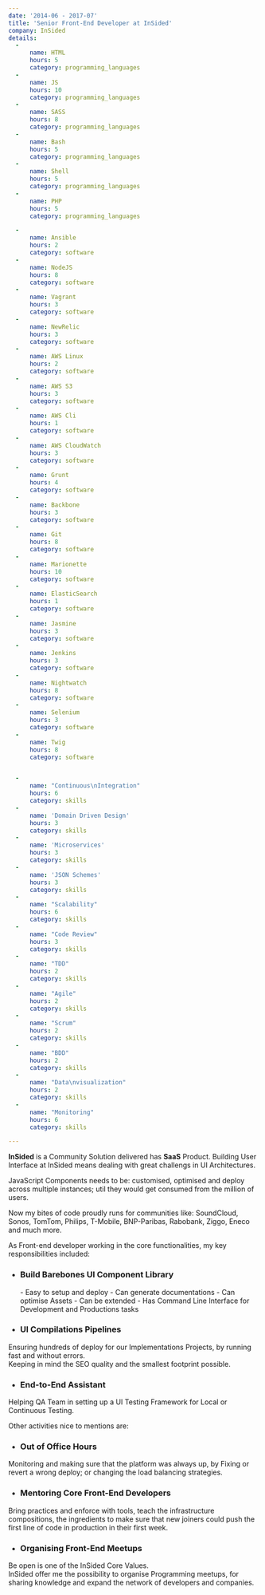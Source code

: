 ```yaml
---
date: '2014-06 - 2017-07'
title: 'Senior Front-End Developer at InSided'
company: InSided
details:
  -
      name: HTML
      hours: 5
      category: programming_languages
  -
      name: JS
      hours: 10
      category: programming_languages
  -
      name: SASS
      hours: 8
      category: programming_languages
  -
      name: Bash
      hours: 5
      category: programming_languages
  -
      name: Shell
      hours: 5
      category: programming_languages
  -
      name: PHP
      hours: 5
      category: programming_languages

  -
      name: Ansible
      hours: 2
      category: software
  -
      name: NodeJS
      hours: 8
      category: software
  -
      name: Vagrant
      hours: 3
      category: software
  -
      name: NewRelic
      hours: 3
      category: software
  -
      name: AWS Linux
      hours: 2
      category: software
  -
      name: AWS S3
      hours: 3
      category: software
  -
      name: AWS Cli
      hours: 1
      category: software
  -
      name: AWS CloudWatch
      hours: 3
      category: software
  -
      name: Grunt
      hours: 4
      category: software
  -
      name: Backbone
      hours: 3
      category: software
  -
      name: Git
      hours: 8
      category: software
  -
      name: Marionette
      hours: 10
      category: software
  -
      name: ElasticSearch
      hours: 1
      category: software
  -
      name: Jasmine
      hours: 3
      category: software
  -
      name: Jenkins
      hours: 3
      category: software
  -
      name: Nightwatch
      hours: 8
      category: software
  -
      name: Selenium
      hours: 3
      category: software
  -
      name: Twig
      hours: 8
      category: software


  -
      name: "Continuous\nIntegration"
      hours: 6
      category: skills
  -
      name: 'Domain Driven Design'
      hours: 3
      category: skills
  -
      name: 'Microservices'
      hours: 3
      category: skills
  -
      name: 'JSON Schemes'
      hours: 3
      category: skills
  -
      name: "Scalability"
      hours: 6
      category: skills
  -
      name: "Code Review"
      hours: 3
      category: skills
  -
      name: "TDD"
      hours: 2
      category: skills
  -
      name: "Agile"
      hours: 2
      category: skills
  -
      name: "Scrum"
      hours: 2
      category: skills
  -
      name: "BDD"
      hours: 2
      category: skills
  -
      name: "Data\nvisualization"
      hours: 2
      category: skills
  -
      name: "Monitoring"
      hours: 6
      category: skills

---
```

**InSided** is a Community Solution delivered has **SaaS** Product.
Building User Interface at InSided means dealing with great challengs in UI Architectures.

JavaScript Components needs to be: customised, optimised and deploy across multiple instances; util they would get consumed from the million of users.

Now my bites of code proudly runs for communities like: SoundCloud, Sonos, TomTom, Philips, T-Mobile, BNP-Paribas, Rabobank, Ziggo, Eneco and much more.

As Front-end developer working in the core functionalities, my key responsibilities included:

  - <h3>Build Barebones UI Component Library</h3>
    - Easy to setup and deploy
    - Can generate documentations
    - Can optimise Assets
    - Can be extended
    - Has Command Line Interface for Development and Productions tasks

  - <h3>UI Compilations Pipelines</h3>
  Ensuring hundreds of deploy for our Implementations Projects, by running fast and without errors.<br/>
  Keeping in mind the SEO quality and the smallest footprint possible.
  
  - <h3>End-to-End Assistant</h3>
  Helping QA Team in setting up a UI Testing Framework for Local or Continuous Testing.

Other activities nice to mentions are:

  - <h3>Out of Office Hours</h3>
  Monitoring and making sure that the platform was always up, by Fixing or revert a wrong deploy; or changing the load balancing strategies.
  
  - <h3>Mentoring Core Front-End Developers</h3>
  Bring practices and enforce with tools, teach the infrastructure compositions, the ingredients to make sure that new joiners could push the first line of code in production in their first week.

  - <h3>Organising Front-End Meetups</h3>
  Be open is one of the InSided Core Values.<br/>
  InSided offer me the possibility to organise Programming meetups, for sharing knowledge and expand the network of developers and companies.

